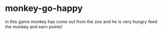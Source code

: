 # monkey-go-happy
in this game monkey has come out from the zoo and he is very hungry    feed the monkey and earn points!
